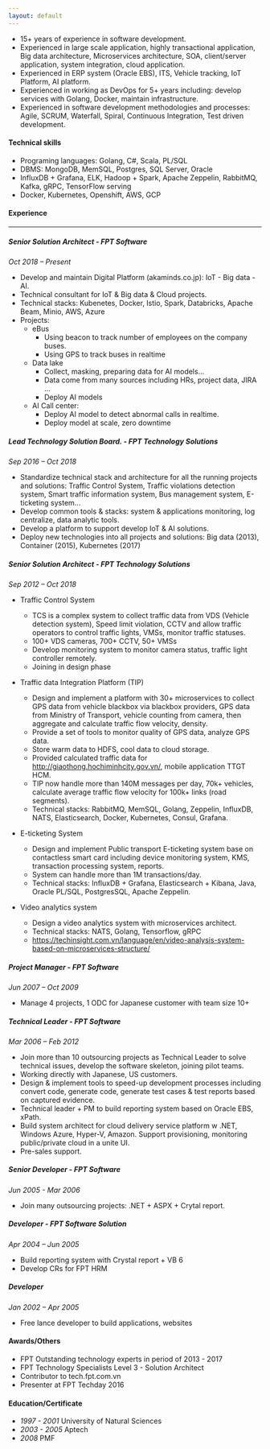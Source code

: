 ```yaml
---
layout: default
---
```


- 15+ years of experience in software development.
- Experienced in large scale application, highly transactional application, Big data architecture, Microservices architecture, SOA, client/server application, system integration, cloud application.
- Experienced in ERP system (Oracle EBS), ITS, Vehicle tracking, IoT Platform, AI platform.
- Experienced in working as DevOps for 5+ years including: develop services with Golang, Docker, maintain infrastructure.
- Experienced in software development methodologies and processes: Agile, SCRUM, Waterfall, Spiral, Continuous Integration, Test driven development.

#### **Technical skills**
- Programing languages: Golang, C#, Scala, PL/SQL
- DBMS: MongoDB, MemSQL, Postgres, SQL Server, Oracle
- InfluxDB + Grafana, ELK, Hadoop + Spark, Apache Zeppelin, RabbitMQ, Kafka, gRPC, TensorFlow serving 
- Docker, Kubernetes, Openshift, AWS, GCP

#### **Experience**
----------
##### **Senior Solution Architect - FPT Software**
*Oct 2018 – Present*
- Develop and maintain Digital Platform (akaminds.co.jp): IoT - Big data - AI.
- Technical consultant for IoT & Big data & Cloud projects.
- Technical stacks: Kubenetes, Docker, Istio, Spark, Databricks, Apache Beam, Minio, AWS, Azure
- Projects:
  - eBus
    - Using beacon to track number of employees on the company buses. 
    - Using GPS to track buses in realtime
  - Data lake 
    - Collect, masking, preparing data for AI models... 
    - Data come from many sources including HRs, project data, JIRA ...
    - Deploy AI models 
  - AI Call center: 
    - Deploy AI model to detect abnormal calls in realtime.
    - Deploy model at scale, zero downtime
  
##### **Lead Technology Solution Board.  - FPT Technology Solutions**
*Sep 2016 – Oct 2018*
- Standardize technical stack and architecture for all the running projects and solutions: Traffic Control System, Traffic violations detection system, Smart traffic information system, Bus management system, E-ticketing system...
- Develop common tools & stacks: system & applications monitoring, log centralize, data analytic tools.
- Develop a platform to support develop IoT & AI solutions.
- Deploy new technologies into all projects and solutions: Big data (2013), Container (2015), Kubernetes (2017)

##### **Senior Solution Architect - FPT Technology Solutions**
*Sep 2012 – Oct 2018* 
- Traffic Control System
  - TCS is a complex system to collect traffic data from VDS (Vehicle detection system), Speed limit violation, CCTV and allow traffic operators to control traffic lights, VMSs, monitor traffic statuses.
  - 100+ VDS cameras, 700+ CCTV, 50+ VMSs
  - Develop monitoring system to monitor camera status, traffic light controller remotely.
  - Joining in design phase

- Traffic data Integration Platform (TIP) 
  - Design and implement a platform with 30+ microservices to collect GPS data from vehicle blackbox via blackbox providers, GPS data from Ministry of Transport, vehicle counting from camera, then aggregate and calculate traffic flow velocity, density.
  - Provide a set of tools to monitor quality of GPS data, analyze GPS data.
  - Store warm data to HDFS, cool data to cloud storage.
  - Provided calculated traffic data for http://giaothong.hochiminhcity.gov.vn/, mobile application TTGT HCM. 
  - TIP now handle more than 140M messages per day, 70k+ vehicles, calculate average traffic flow velocity for 100k+ links (road segments).
  - Technical stacks: RabbitMQ, MemSQL, Golang, Zeppelin, InfluxDB, NATS, Elasticsearch, Docker, Kubernetes, Consul, Grafana.

- E-ticketing System
  - Design and implement Public transport E-ticketing system base on contactless smart card including device monitoring system, KMS, transaction processing system, reports.
  - System can handle more than 1M transactions/day.
  - Technical stacks: InfluxDB + Grafana, Elasticsearch + Kibana, Java, Oracle PL/SQL, PostgresSQL, Apache Zeppelin.

- Video analytics system
  - Design a video analytics system with microservices architect.
  - Technical stacks: NATS, Golang, Tensorflow, gRPC
  - https://techinsight.com.vn/language/en/video-analysis-system-based-on-microservices-structure/

##### **Project Manager - FPT Software**
*Jun 2007 – Oct 2009*
- Manage 4 projects, 1 ODC for Japanese customer with team size 10+

##### **Technical Leader - FPT Software**
*Mar 2006 – Feb 2012*
- Join more than 10 outsourcing projects as Technical Leader to solve technical issues, develop the software skeleton, joining pilot teams.
- Working directly with Japanese, US customers.
- Design & implement tools to speed-up development processes including convert code, generate code, generate test cases & test reports based on captured evidence.
- Technical leader + PM to build reporting system based on Oracle EBS, xPath.
- Build system architect for cloud delivery service platform w .NET, Windows Azure, Hyper-V, Amazon. Support provisioning, monitoring public/private cloud in a unite UI.
- Pre-sales support.

##### **Senior Developer - FPT Software**
*Jun 2005 - Mar 2006*
- Join many outsourcing projects: .NET + ASPX + Crytal report.

##### **Developer - FPT Software Solution**
*Apr 2004 – Jun 2005*
- Build reporting system with Crystal report + VB 6
- Develop CRs for FPT HRM

##### **Developer**
*Jan 2002 – Apr 2005*
- Free lance developer to build applications, websites 

#### Awards/Others
- FPT Outstanding technology experts in period of 2013 - 2017
- FPT Technology Specialists Level 3 - Solution Architect
- Contributor to tech.fpt.com.vn
- Presenter at FPT Techday 2016

#### Education/Certificate
- *1997 - 2001* University of Natural Sciences
- *2003 - 2005* Aptech
- *2008* PMF